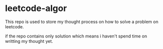 # leetcode-algor
This repo is used to store my thought process on how to solve a problem on leetcode.

if the repo contains only solution which means i haven't spend time on writting my thought yet.
